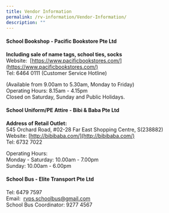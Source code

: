 ```yaml
---
title: Vendor Information
permalink: /rv-information/Vendor-Information/
description: ""
---
```

#### School Bookshop - Pacific Bookstore Pte Ltd
**Including sale of name tags, school ties, socks**<br>
Website:  [https://www.pacificbookstores.com/](https://www.pacificbookstores.com/)<br>
Tel: 6464 0111 (Customer Service Hotline)

(Available from 9.00am to 5.30am, Monday to Friday)<br>
Operating Hours: 8.15am - 4.15pm <br>
Closed on Saturday, Sunday and Public Holidays.

#### School Uniform/PE Attire - Bibi & Baba Pte Ltd
**Address of Retail Outlet:**<br>
545 Orchard Road, #02-28 Far East Shopping Centre, S(238882)<br>
Website: [http://bibibaba.com/](http://bibibaba.com/)<br>
Tel: 6732 7022 

Operating Hours:<br>
Monday - Saturday: 10.00am - 7.00pm<br>
Sunday: 10.00am - 6.00pm

#### School Bus - Elite Transport Pte Ltd
Tel: 6479 7597<br>
Email:  [rvps.schoolbus@gmail.com](mailto:rvps.schoolbus@gmail.com)<br>
School Bus Coordinator: 9277 4567
